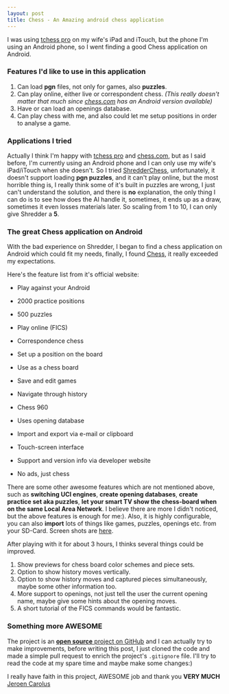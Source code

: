 ```yaml
---
layout: post
title: Chess - An Amazing android chess application
---
```


I was using [tchess pro](http://www.tchessgame.com/pro.php) on my wife's iPad and iTouch, but the phone I'm using an Android phone, so I went finding a good Chess application on Android.

### Features I'd like to use in this application

1. Can load **pgn** files, not only for games, also **puzzles**.
2. Can play online, either live or correspondent chess. *(This really doesn't matter that much since [chess.com](http://www.chess.com/play/android) has an Android version available)*
3. Have or can load an openings database.
4. Can play chess with me, and also could let me setup positions in order to analyse a game.

### Applications I tried

Actually I think I'm happy with [tchess pro](http://www.tchessgame.com/pro.php) and [chess.com](http://www.chess.com/play/iphone), but as I said before, I'm currently using an Android phone and I can only use my wife's iPad/iTouch when she doesn't. So I tried [ShredderChess](http://www.shredderchess.com/chess-program/shredder-android.html), unfortunately, it doesn't support loading **pgn puzzles**, and it can't play online, but the most horrible thing is, I really think some of it's built in puzzles are wrong, I just can't understand the solution, and there is **no** explanation, the only thing I can do is to see how does the AI handle it, sometimes, it ends up as a draw, sometimes it even losses materials later. So scaling from 1 to 10, I can only give Shredder a **5**.

### The great Chess application on Android
With the bad experience on Shredder, I began to find a chess application on Android which could fit my needs, finally, I found [Chess](http://www.jwtc.nl/), it really exceeded my expectations.

Here's the feature list from it's official website:

- Play against your Android
- 2000 practice positions
- 500 puzzles
- Play online (FICS)
- Correspondence chess
- Set up a position on the board
- Use as a chess board
- Save and edit games
- Navigate through history
- Chess 960
- Uses opening database
- Import and export via e-mail or clipboard
- Touch-screen interface
- Support and version info via developer website

- No ads, just chess

There are some other awesome features which are not mentioned above, such as **switching UCI engines**, **create opening databases**, **create practice set aka puzzles**, **let your smart TV show the chess-board when on the same Local Area Network**. I believe there are more I didn't noticed, but the above features is enough for me:). Also, it is highly configurable, you can also **import** lots of things like games, puzzles, openings etc. from your SD-Card. Screen shots are [here](http://www.jwtc.nl/chess).

After playing with it for about 3 hours, I thinks several things could be improved.

1. Show previews for chess board color schemes and piece sets.
2. Option to show history moves vertically.
3. Option to show history moves and captured pieces simultaneously, maybe some other information too.
4. More support to openings, not just tell the user the current opening name, maybe give some hints about the opening moves.
5. A short tutorial of the FICS commands would be fantastic.


### Something more AWESOME
The project is an [**open source** project on GitHub](https://github.com/jcarolus/android-chess) and I can actually try to make improvements, before writing this post, I just cloned the code and made a simple pull request to enrich the project's `.gitignore` file. I'll try to read the code at my spare time and maybe make some changes:)

I really have faith in this project, AWESOME job and thank you **VERY MUCH** [Jeroen Carolus](https://github.com/jcarolus)